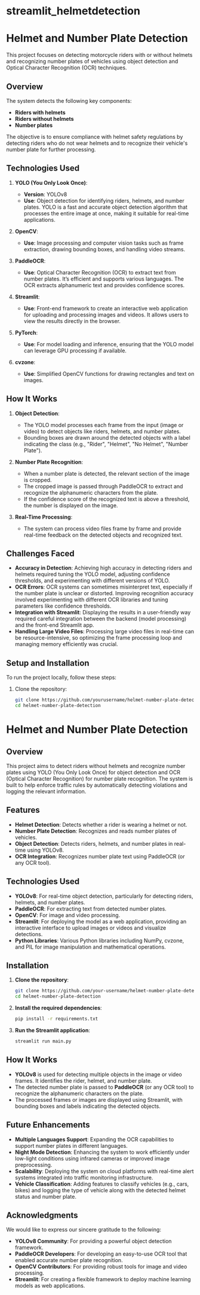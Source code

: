 # streamlit_helmetdetection
# Helmet and Number Plate Detection

This project focuses on detecting motorcycle riders with or without helmets and recognizing number plates of vehicles using object detection and Optical Character Recognition (OCR) techniques.

## Overview

The system detects the following key components:
- **Riders with helmets**
- **Riders without helmets**
- **Number plates**

The objective is to ensure compliance with helmet safety regulations by detecting riders who do not wear helmets and to recognize their vehicle's number plate for further processing.

## Technologies Used

1. **YOLO (You Only Look Once)**: 
   - **Version**: YOLOv8
   - **Use**: Object detection for identifying riders, helmets, and number plates. YOLO is a fast and accurate object detection algorithm that processes the entire image at once, making it suitable for real-time applications.

2. **OpenCV**:
   - **Use**: Image processing and computer vision tasks such as frame extraction, drawing bounding boxes, and handling video streams.

3. **PaddleOCR**:
   - **Use**: Optical Character Recognition (OCR) to extract text from number plates. It’s efficient and supports various languages. The OCR extracts alphanumeric text and provides confidence scores.

4. **Streamlit**:
   - **Use**: Front-end framework to create an interactive web application for uploading and processing images and videos. It allows users to view the results directly in the browser.

5. **PyTorch**:
   - **Use**: For model loading and inference, ensuring that the YOLO model can leverage GPU processing if available.

6. **cvzone**:
   - **Use**: Simplified OpenCV functions for drawing rectangles and text on images.

## How It Works

1. **Object Detection**:
   - The YOLO model processes each frame from the input (image or video) to detect objects like riders, helmets, and number plates.
   - Bounding boxes are drawn around the detected objects with a label indicating the class (e.g., "Rider", "Helmet", "No Helmet", "Number Plate").

2. **Number Plate Recognition**:
   - When a number plate is detected, the relevant section of the image is cropped.
   - The cropped image is passed through PaddleOCR to extract and recognize the alphanumeric characters from the plate.
   - If the confidence score of the recognized text is above a threshold, the number is displayed on the image.

3. **Real-Time Processing**:
   - The system can process video files frame by frame and provide real-time feedback on the detected objects and recognized text.

## Challenges Faced

- **Accuracy in Detection**: Achieving high accuracy in detecting riders and helmets required tuning the YOLO model, adjusting confidence thresholds, and experimenting with different versions of YOLO.
- **OCR Errors**: OCR systems can sometimes misinterpret text, especially if the number plate is unclear or distorted. Improving recognition accuracy involved experimenting with different OCR libraries and tuning parameters like confidence thresholds.
- **Integration with Streamlit**: Displaying the results in a user-friendly way required careful integration between the backend (model processing) and the front-end Streamlit app.
- **Handling Large Video Files**: Processing large video files in real-time can be resource-intensive, so optimizing the frame processing loop and managing memory efficiently was crucial.

## Setup and Installation

To run the project locally, follow these steps:

1. Clone the repository:

   ```bash
   git clone https://github.com/yourusername/helmet-number-plate-detection.git
   cd helmet-number-plate-detection
# Helmet and Number Plate Detection

## Overview
This project aims to detect riders without helmets and recognize number plates using YOLO (You Only Look Once) for object detection and OCR (Optical Character Recognition) for number plate recognition. The system is built to help enforce traffic rules by automatically detecting violations and logging the relevant information.

## Features
- **Helmet Detection**: Detects whether a rider is wearing a helmet or not.
- **Number Plate Detection**: Recognizes and reads number plates of vehicles.
- **Object Detection**: Detects riders, helmets, and number plates in real-time using YOLOv8.
- **OCR Integration**: Recognizes number plate text using PaddleOCR (or any OCR tool).

## Technologies Used
- **YOLOv8**: For real-time object detection, particularly for detecting riders, helmets, and number plates.
- **PaddleOCR**: For extracting text from detected number plates.
- **OpenCV**: For image and video processing.
- **Streamlit**: For deploying the model as a web application, providing an interactive interface to upload images or videos and visualize detections.
- **Python Libraries**: Various Python libraries including NumPy, cvzone, and PIL for image manipulation and mathematical operations.
  
## Installation

1. **Clone the repository**:
    ```bash
    git clone https://github.com/your-username/helmet-number-plate-detection.git
    cd helmet-number-plate-detection
    ```

2. **Install the required dependencies**:
    ```bash
    pip install -r requirements.txt
    ```

3. **Run the Streamlit application**:
    ```bash
    streamlit run main.py
    ```

## How It Works
- **YOLOv8** is used for detecting multiple objects in the image or video frames. It identifies the rider, helmet, and number plate.
- The detected number plate is passed to **PaddleOCR** (or any OCR tool) to recognize the alphanumeric characters on the plate.
- The processed frames or images are displayed using Streamlit, with bounding boxes and labels indicating the detected objects.

  
## Future Enhancements
- **Multiple Languages Support**: Expanding the OCR capabilities to support number plates in different languages.
- **Night Mode Detection**: Enhancing the system to work efficiently under low-light conditions using infrared cameras or improved image preprocessing.
- **Scalability**: Deploying the system on cloud platforms with real-time alert systems integrated into traffic monitoring infrastructure.
- **Vehicle Classification**: Adding features to classify vehicles (e.g., cars, bikes) and logging the type of vehicle along with the detected helmet status and number plate.

## Acknowledgments
We would like to express our sincere gratitude to the following:
- **YOLOv8 Community**: For providing a powerful object detection framework.
- **PaddleOCR Developers**: For developing an easy-to-use OCR tool that enabled accurate number plate recognition.
- **OpenCV Contributors**: For providing robust tools for image and video processing.
- **Streamlit**: For creating a flexible framework to deploy machine learning models as web applications.


